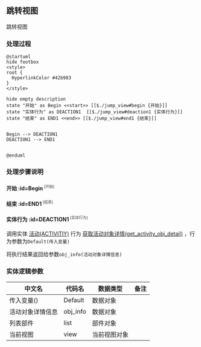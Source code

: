 ## 跳转视图 <!-- {docsify-ignore-all} -->

   跳转视图

### 处理过程

```plantuml
@startuml
hide footbox
<style>
root {
  HyperlinkColor #42b983
}
</style>

hide empty description
state "开始" as Begin <<start>> [[$./jump_view#begin {开始}]]
state "实体行为" as DEACTION1  [[$./jump_view#deaction1 {实体行为}]]
state "结束" as END1 <<end>> [[$./jump_view#end1 {结束}]]


Begin --> DEACTION1
DEACTION1 --> END1


@enduml
```


### 处理步骤说明

#### 开始 :id=Begin<sup class="footnote-symbol"> <font color=gray size=1>[开始]</font></sup>




#### 结束 :id=END1<sup class="footnote-symbol"> <font color=gray size=1>[结束]</font></sup>




#### 实体行为 :id=DEACTION1<sup class="footnote-symbol"> <font color=gray size=1>[实体行为]</font></sup>



调用实体 [活动(ACTIVITIY)](module/Base/activity.md) 行为 [获取活动对象详情(get_activity_obj_detail)](module/Base/activity#行为) ，行为参数为`Default(传入变量)`

将执行结果返回给参数`obj_info(活动对象详情信息)`



### 实体逻辑参数

|    中文名   |    代码名    |  数据类型      |备注 |
| --------| --------| --------  | --------   |
|传入变量(<i class="fa fa-check"/></i>)|Default|数据对象||
|活动对象详情信息|obj_info|数据对象||
|列表部件|list|部件对象||
|当前视图|view|当前视图对象||
